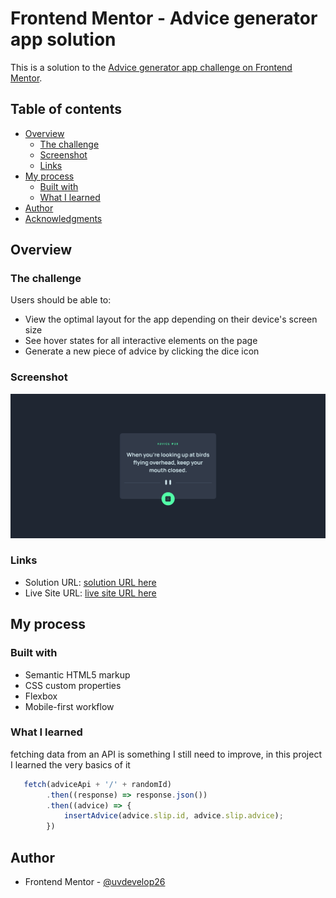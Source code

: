 # Frontend Mentor - Advice generator app solution

This is a solution to the [Advice generator app challenge on Frontend Mentor](https://www.frontendmentor.io/challenges/advice-generator-app-QdUG-13db).

## Table of contents

- [Overview](#overview)
  - [The challenge](#the-challenge)
  - [Screenshot](#screenshot)
  - [Links](#links)
- [My process](#my-process)
  - [Built with](#built-with)
  - [What I learned](#what-i-learned)
- [Author](#author)
- [Acknowledgments](#acknowledgments)



## Overview

### The challenge

Users should be able to:

- View the optimal layout for the app depending on their device's screen size
- See hover states for all interactive elements on the page
- Generate a new piece of advice by clicking the dice icon

### Screenshot

![](./screenshots/desktopScreen.png)


### Links

- Solution URL: [solution URL here](https://github.com/uvdevelop26/advice-generator-app)
- Live Site URL: [live site URL here](https://uvdevelop26.github.io/advice-generator-app/)

## My process

### Built with

- Semantic HTML5 markup
- CSS custom properties
- Flexbox
- Mobile-first workflow


### What I learned

fetching data from an API is something I still need to improve, 
in this project I learned the very basics of it

```js
   fetch(adviceApi + '/' + randomId)
        .then((response) => response.json())
        .then((advice) => {
            insertAdvice(advice.slip.id, advice.slip.advice);
        })
```

## Author

- Frontend Mentor - [@uvdevelop26](https://www.frontendmentor.io/profile/uvdevelop26)


